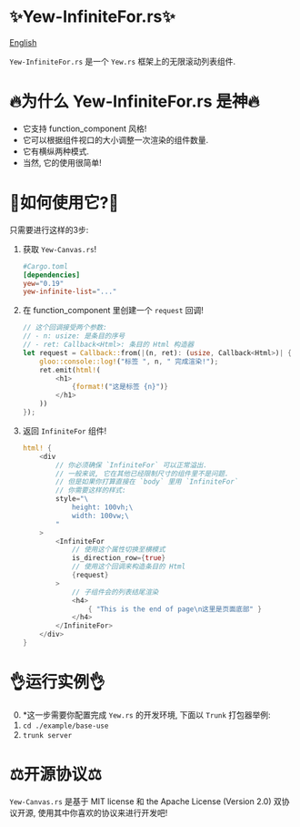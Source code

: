 # ✨Yew-InfiniteFor.rs✨

[English](./README.md)

`Yew-InfiniteFor.rs` 是一个 `Yew.rs` 框架上的无限滚动列表组件.

# 🔥为什么 Yew-InfiniteFor.rs 是神🔥

-   它支持 function_component 风格!
-   它可以根据组件视口的大小调整一次渲染的组件数量.
-   它有横纵两种模式.
-   当然, 它的使用很简单!

# 📑如何使用它?📑

只需要进行这样的3步:

1. 获取 `Yew-Canvas.rs`!

    ```toml
    #Cargo.toml
    [dependencies]
    yew="0.19"
    yew-infinite-list="..."
    ```

1. 在 function_component 里创建一个 `request` 回调!

    ```rust
    // 这个回调接受两个参数:
    // - n: usize: 是条目的序号
    // - ret: Callback<Html>: 条目的 Html 构造器
    let request = Callback::from(|(n, ret): (usize, Callback<Html>)| {
        gloo::console::log!("标签 ", n, " 完成渲染!");
        ret.emit(html!(
            <h1>
                {format!("这是标签 {n}")}
            </h1>
        ))
    });
    ```

1. 返回 `InfiniteFor` 组件!
    ```rust
    html! {
        <div
            // 你必须确保 `InfiniteFor` 可以正常溢出.
            // 一般来说, 它在其他已经限制尺寸的组件里不是问题.
            // 但是如果你打算直接在 `body` 里用 `InfiniteFor`
            // 你需要这样的样式:
            style="\
                height: 100vh;\
                width: 100vw;\
            "
        >
            <InfiniteFor
                // 使用这个属性切换至横模式
                is_direction_row={true}
                // 使用这个回调来构造条目的 Html
                {request}
            >
                // 子组件会的列表结尾渲染
                <h4>
                    { "This is the end of page\n这里是页面底部" }
                </h4>
            </InfiniteFor>
        </div>
    }
    ```

# 👌运行实例👌

0. *这一步需要你配置完成 `Yew.rs` 的开发环境, 下面以 `Trunk` 打包器举例:
1. `cd ./example/base-use`
2. `trunk server`

# ⚖️开源协议⚖️

`Yew-Canvas.rs` 是基于 MIT license 和 the Apache License (Version 2.0) 双协议开源, 使用其中你喜欢的协议来进行开发吧!
